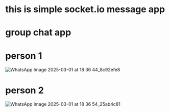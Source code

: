 # this is simple socket.io message app 

# group chat app 




# person 1
![WhatsApp Image 2025-03-01 at 18 36 44_8c92efe8](https://github.com/user-attachments/assets/25e19572-b212-47aa-be5c-a87235ea2a53)


# person 2

![WhatsApp Image 2025-03-01 at 18 36 54_25ab4c81](https://github.com/user-attachments/assets/980ff18a-35ec-428d-a85d-8e3eea962866)

